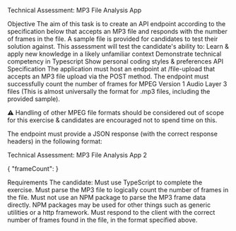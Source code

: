 Technical Assessment: MP3 File
Analysis App

Objective
The aim of this task is to create an API endpoint according to the specification below
that accepts an MP3 file and responds with the number of frames in the file. A sample
file is provided for candidates to test their solution against.
This assessment will test the candidate's ability to:
Learn & apply new knowledge in a likely unfamiliar context
Demonstrate technical competency in Typescript
Show personal coding styles & preferences
API Specification
The application must host an endpoint at /file-upload that accepts an MP3 file
upload via the POST method.
The endpoint must successfully count the number of frames for MPEG Version 1
Audio Layer 3 files (This is almost universally the format for .mp3 files, including
the provided sample).

⚠️ Handling of other MPEG file formats should be considered out of scope for
this exercise & candidates are encouraged not to spend time on this.

The endpoint must provide a JSON response (with the correct response headers)
in the following format:

Technical Assessment: MP3 File Analysis App 2

{
"frameCount": <number>
}

Requirements
The candidate:
Must use TypeScript to complete the exercise.
Must parse the MP3 file to logically count the number of frames in the file.
Must not use an NPM package to parse the MP3 frame data directly. NPM
packages may be used for other things such as generic utilities or a http framework.
Must respond to the client with the correct number of frames found in the file, in the
format specified above.